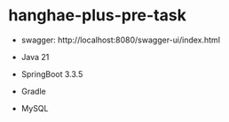 # hanghae-plus-pre-task

- swagger: http://localhost:8080/swagger-ui/index.html

- Java 21
- SpringBoot 3.3.5
- Gradle
- MySQL
